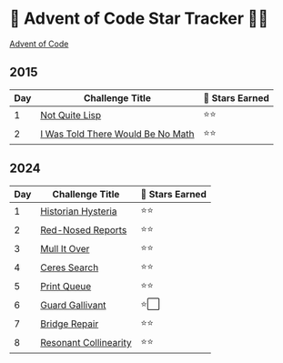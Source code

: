 # 🌟 Advent of Code Star Tracker 🎄✨

[Advent of Code](https://adventofcode.com/)

## 2015
| Day  | Challenge Title           | 🌟 Stars Earned |
|------|----------------------------|-----------------|
| 1    | [Not Quite Lisp](#)          | ⭐⭐              |
| 2    | [I Was Told There Would Be No Math](#)          | ⭐⭐              |

## 2024
| Day  | Challenge Title           | 🌟 Stars Earned |
|------|----------------------------|-----------------|
| 1    | [Historian Hysteria](#)          | ⭐⭐              |
| 2    | [Red-Nosed Reports](#)                | ⭐⭐              |
| 3    | [Mull It Over](#)    | ⭐⭐              |
| 4    | [Ceres Search](#)          | ⭐⭐              |
| 5    | [Print Queue](#) | ⭐⭐              |
| 6    | [Guard Gallivant](#)          | ⭐⬜              |
| 7    | [Bridge Repair](#)| ⭐⭐             |
| 8    | [Resonant Collinearity](#)| ⭐⭐            |